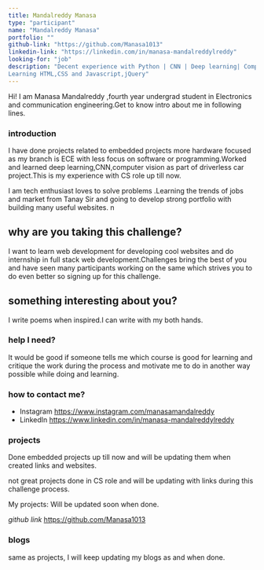 ```yaml
---
title: Mandalreddy Manasa
type: "participant"
name: "Mandalreddy Manasa"
portfolio: ""
github-link: "https://github.com/Manasa1013"
linkedin-link: "https://linkedin.com/in/manasa-mandalreddylreddy"
looking-for: "job"
description: "Decent experience with Python | CNN | Deep learning| Computer Vision | MySQL and 
Learning HTML,CSS and Javascript,jQuery"
---
```


Hi! I am Manasa Mandalreddy ,fourth year undergrad student in Electronics and communication engineering.Get to know intro about me in following lines.

### introduction

I have done projects related to embedded projects more hardware focused as my branch is ECE with less focus on software or programming.Worked and learned deep learning,CNN,computer vision as part of  driverless car project.This is my experience with CS role up till now.

I am tech enthusiast loves to solve problems .Learning the trends of jobs and market from Tanay Sir and going to develop strong portfolio with building many useful websites.
n

## why are you taking this challenge?
I want to learn web development for developing cool websites and do internship in full stack web development.Challenges bring the best of you and have seen many participants working on the same which strives you to do even better so signing up for this challenge.


## something interesting about you?

I write poems when inspired.I can write with my both hands.

### help I need?

It would be good if someone tells me which course is good for learning and critique the work during the process and motivate me to do in another way possible while doing and learning.

### how to contact me?
- Instagram https://www.instagram.com/manasamandalreddy
- LinkedIn https://www.linkedin.com/in/manasa-mandalreddylreddy

### projects
Done embedded projects up till now and will be updating them when created links and websites.

not great projects done in CS role and will be updating with links during this challenge process.

My projects:
Will be updated soon when done.

_github link_ https://github.com/Manasa1013


### blogs

same as projects, I will keep updating my blogs as and when done.

